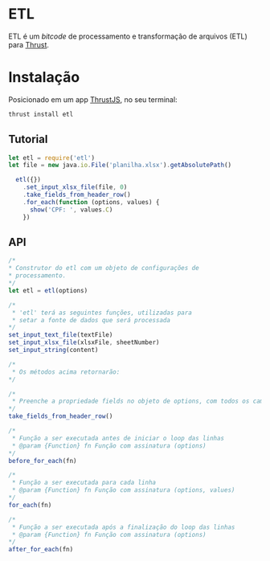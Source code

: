 ETL
===============

ETL é um *bitcode* de processamento e transformação de arquivos (ETL) para [Thrust](https://github.com/Thrustjs/thrust).

# Instalação

Posicionado em um app [ThrustJS](https://github.com/thrustjs/thrust), no seu terminal:

```bash
thrust install etl
```

## Tutorial

```javascript
let etl = require('etl')
let file = new java.io.File('planilha.xlsx').getAbsolutePath()

  etl({})
    .set_input_xlsx_file(file, 0)
    .take_fields_from_header_row()
    .for_each(function (options, values) {
      show('CPF: ', values.C)
    })

```

## API

```javascript
/*
* Construtor do etl com um objeto de configurações de
* processamento.
*/
let etl = etl(options)

/*
 * 'etl' terá as seguintes funções, utilizadas para
 * setar a fonte de dados que será processada
*/
set_input_text_file(textFile)
set_input_xlsx_file(xlsxFile, sheetNumber)
set_input_string(content)

/*
 * Os métodos acima retornarão:
*/

/*
 * Preenche a propriedade fields no objeto de options, com todos os campos do header do arquivo
*/
take_fields_from_header_row()

/*
 * Função a ser executada antes de iniciar o loop das linhas
 * @param {Function} fn Função com assinatura (options)
*/
before_for_each(fn)

/*
 * Função a ser executada para cada linha
 * @param {Function} fn Função com assinatura (options, values)
*/
for_each(fn)

/*
 * Função a ser executada após a finalização do loop das linhas
 * @param {Function} fn Função com assinatura (options)
*/
after_for_each(fn)
```
